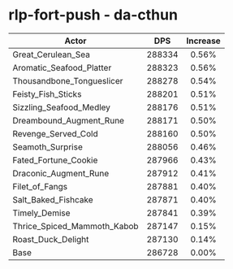 # rlp-fort-push - da-cthun
| Actor | DPS | Increase |
|---|:---:|:---:|
|Great_Cerulean_Sea|288334|0.56%|
|Aromatic_Seafood_Platter|288323|0.56%|
|Thousandbone_Tongueslicer|288278|0.54%|
|Feisty_Fish_Sticks|288201|0.51%|
|Sizzling_Seafood_Medley|288176|0.51%|
|Dreambound_Augment_Rune|288171|0.50%|
|Revenge_Served_Cold|288160|0.50%|
|Seamoth_Surprise|288056|0.46%|
|Fated_Fortune_Cookie|287966|0.43%|
|Draconic_Augment_Rune|287912|0.41%|
|Filet_of_Fangs|287881|0.40%|
|Salt_Baked_Fishcake|287871|0.40%|
|Timely_Demise|287841|0.39%|
|Thrice_Spiced_Mammoth_Kabob|287147|0.15%|
|Roast_Duck_Delight|287130|0.14%|
|Base|286728|0.00%|
